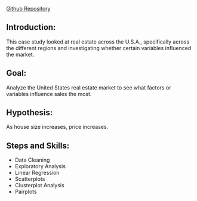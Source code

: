 
[Github Repository](https://github.com/Nancy-Kolaski/Python-USA_Real_Estate-Analysis)

## Introduction:
This case study looked at real estate across the U.S.A., specifically across the different regions and investigating whether
certain variables influenced the market.

## Goal:
Analyze the United States real estate market to see what factors or variables influence sales the most.

## Hypothesis:
As house size increases, price increases.

## Steps and Skills:
- Data Cleaning
- Exploratory Analysis
- Linear Regression
- Scatterplots
- Clusterplot Analysis
- Pairplots

